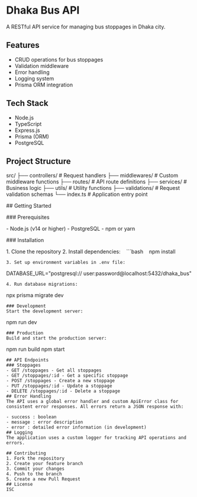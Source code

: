 # Dhaka Bus API

A RESTful API service for managing bus stoppages in Dhaka city.

## Features

- CRUD operations for bus stoppages
- Validation middleware
- Error handling
- Logging system
- Prisma ORM integration

## Tech Stack

- Node.js
- TypeScript
- Express.js
- Prisma (ORM)
- PostgreSQL

## Project Structure

src/
├── controllers/ # Request handlers
├── middlewares/ # Custom middleware functions
├── routes/ # API route definitions
├── services/ # Business logic
├── utils/ # Utility functions
├── validations/ # Request validation schemas
└── index.ts # Application entry point

## Getting Started

### Prerequisites

- Node.js (v14 or higher)
- PostgreSQL
- npm or yarn

### Installation

1. Clone the repository
2. Install dependencies:
   ```bash
   npm install

```
3. Set up environment variables in .env file:
```

DATABASE_URL="postgresql://
user:password@localhost:5432/dhaka_bus"

```
4. Run database migrations:
```

npx prisma migrate dev

```
### Development
Start the development server:

```

npm run dev

```
### Production
Build and start the production server:

```

npm run build
npm start

```
## API Endpoints
### Stoppages
- GET /stoppages - Get all stoppages
- GET /stoppages/:id - Get a specific stoppage
- POST /stoppages - Create a new stoppage
- PUT /stoppages/:id - Update a stoppage
- DELETE /stoppages/:id - Delete a stoppage
## Error Handling
The API uses a global error handler and custom ApiError class for consistent error responses. All errors return a JSON response with:

- success : boolean
- message : error description
- error : detailed error information (in development)
## Logging
The application uses a custom logger for tracking API operations and errors.

## Contributing
1. Fork the repository
2. Create your feature branch
3. Commit your changes
4. Push to the branch
5. Create a new Pull Request
## License
ISC
```
